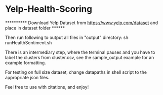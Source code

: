 # Yelp-Health-Scoring
**********  Download Yelp Dataset from https://www.yelp.com/dataset and place in dataset folder ******

Then run following to output all files in "output" directory:
  sh runHealthSentiment.sh

There is an intermediary step, where the terminal pauses and you have to label the clusters from cluster.csv, see the sample_output example for an example formatting. 

For testing on full size dataset, change datapaths in shell script to the appropriate json files.

Feel free to use with citations, and enjoy!
